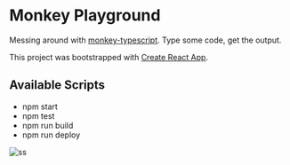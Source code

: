 # Monkey Playground

Messing around with [monkey-typescript](https://www.npmjs.com/package/monkey-typescript). Type some code, get the output.

This project was bootstrapped with [Create React App](https://github.com/facebook/create-react-app).

## Available Scripts

- npm start
- npm test
- npm run build
- npm run deploy

![ss](https://www.evernote.com/l/AAFq_mfEwARE_axN4zkAqaeAE6_139QFv1gB/image.png)
